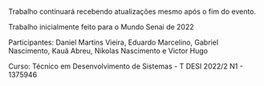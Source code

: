 Trabalho continuará recebendo atualizações mesmo após o fim do evento.


Trabalho inicialmente feito para o Mundo Senai de 2022

Participantes: Daniel Martins Vieira, Eduardo Marcelino, Gabriel Nascimento, Kauã Abreu, Nikolas Nascimento e Victor Hugo

Curso: Técnico em Desenvolvimento de Sistemas - T DESI 2022/2 N1 - 1375946
